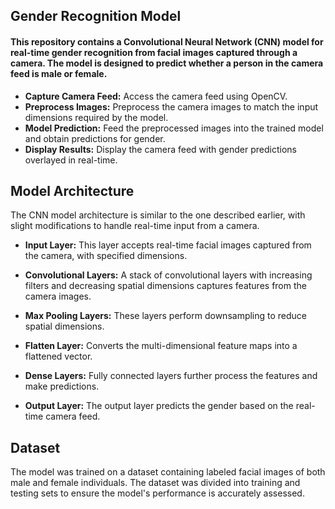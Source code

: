 ## Gender Recognition Model
#### This repository contains a Convolutional Neural Network (CNN) model for real-time gender recognition from facial images captured through a camera. The model is designed to predict whether a person in the camera feed is male or female.

* **Capture Camera Feed:** Access the camera feed using OpenCV.
* **Preprocess Images:** Preprocess the camera images to match the input dimensions required by the model.
* **Model Prediction:** Feed the preprocessed images into the trained model and obtain predictions for gender.
* **Display Results:** Display the camera feed with gender predictions overlayed in real-time.

## Model Architecture
The CNN model architecture is similar to the one described earlier, with slight modifications to handle real-time input from a camera.

* **Input Layer:** This layer accepts real-time facial images captured from the camera, with specified dimensions.

* **Convolutional Layers:** A stack of convolutional layers with increasing filters and decreasing spatial dimensions captures features from the camera images.

* **Max Pooling Layers:** These layers perform downsampling to reduce spatial dimensions.

* **Flatten Layer:** Converts the multi-dimensional feature maps into a flattened vector.

* **Dense Layers:** Fully connected layers further process the features and make predictions.

* **Output Layer:** The output layer predicts the gender based on the real-time camera feed.
## Dataset
The model was trained on a dataset containing labeled facial images of both male and female individuals. The dataset was divided into training and testing sets to ensure the model's performance is accurately assessed.

